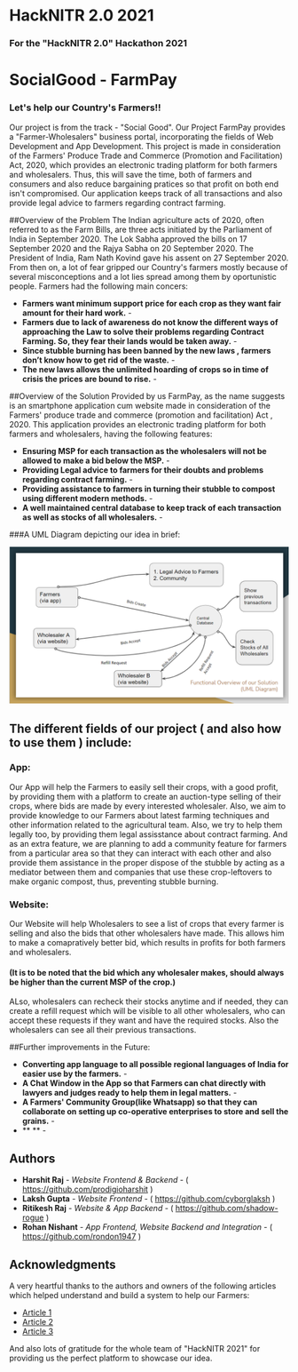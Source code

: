 # HackNITR 2.0 2021
### For the "HackNITR 2.0" Hackathon 2021

# SocialGood - FarmPay
### Let's help our Country's Farmers!!

Our project is from the track - "Social Good". Our Project FarmPay provides a "Farmer-Wholesalers" business portal, incorporating the fields of Web Development and App Development. This project is made in consideration of the Farmers' Produce Trade and Commerce (Promotion and Facilitation) Act, 2020, which provides an electronic trading platform for both farmers and wholesalers. Thus, this will save the time, both of farmers and consumers and also reduce bargaining pratices so that profit on both end isn't compromised. Our application keeps track of all transactions and also provide legal advice to farmers regarding contract farming.

##Overview of the Problem
The Indian agriculture acts of 2020, often referred to as the Farm Bills, are three acts initiated by the Parliament of India in September 2020. The Lok Sabha approved the bills on 17 September 2020 and the Rajya Sabha on 20 September 2020. The President of India, Ram Nath Kovind gave his assent on 27 September 2020. From then on, a lot of fear gripped our Country's farmers mostly because of several misconceptions and a lot lies spread among them by oportunistic people. Farmers had the following main concers:
- **Farmers want minimum support price for each crop as they want fair amount for their hard work.** -
- **Farmers due to lack of awareness do not know the different ways of approaching the Law to solve their problems regarding Contract Farming. So, they fear their lands would be taken away.** -
- **Since stubble burning has been banned by the new laws , farmers don’t know how to get rid of the waste.** -
- **The new laws allows the unlimited hoarding of crops so in time of crisis the prices are bound to rise.** -

##Overview of the Solution Provided by us
FarmPay, as the name suggests is an smartphone application cum website made in consideration of the Farmers' produce trade and commerce (promotion and facilitation) Act , 2020. This application provides an electronic trading platform for both farmers and wholesalers, having the following features:
- **Ensuring MSP for each transaction as the wholesalers will not be allowed to make a bid below the MSP.** -
- **Providing Legal advice to farmers for their doubts and problems regarding contract farming.** -
- **Providing assistance to farmers in turning their stubble to compost using different modern methods.** -
- **A well maintained central database to keep track of each transaction as well as stocks of all wholesalers.** -

###A UML Diagram depicting our idea in brief:

![UML Diagram](images/UML.png?raw=true)


## The different fields of our project ( and also how to use them ) include:

### App: 
Our App will help the Farmers to easily sell their crops, with a good profit, by providing them with a platform to create an auction-type selling of their crops, where bids are made by every interested wholesaler. Also, we aim to provide knowledge to our Farmers about latest farming techniques and other information related to the agricultural team. Also, we try to help them legally too, by providing them legal assisstance about contract farming. And as an extra feature, we are planning to add a community feature for farmers from a particular area so that they can interact with each other and also provide them assistance in the proper dispose of the stubble by acting as a mediator between them and companies that use these crop-leftovers to make organic compost, thus, preventing stubble burning.
### Website: 
Our Website will help Wholesalers to see a list of crops that every farmer is selling and also the bids that other wholesalers have made. This allows him to make a comapratively better bid, which results in profits for both farmers and wholesalers. 
#### (It is to be noted that the bid which any wholesaler makes, should always be higher than the current MSP of the crop.) 
ALso, wholesalers can recheck their stocks anytime and if needed, they can create a refill request which will be visible to all other wholesalers, who can accept these requests if they want and have the required stocks. Also the wholesalers can see all their previous transactions.  

##Further improvements in the Future:

- **Converting app language to all possible regional languages of India for easier use by the farmers.** -
- **A Chat Window in the App so that Farmers can chat directly with lawyers and judges ready to help them in legal matters.** -
- **A Farmers' Community Group(like Whatsapp) so that they can collaborate on setting up co-operative enterprises to store and sell the grains.** -
- ** ** -

## Authors

- **Harshit Raj** - _Website Frontend & Backend_ - ( https://github.com/prodigioharshit )
- **Laksh Gupta** - _Website Frontend_ - ( https://github.com/cyborglaksh )
- **Ritikesh Raj** - _Website & App Backend_ - ( https://github.com/shadow-rogue )
- **Rohan Nishant** - _App Frontend, Website Backend and Integration_ - ( https://github.com/rondon1947 )


## Acknowledgments

A very heartful thanks to the authors and owners of the following articles which helped understand and build a system to help our Farmers:

- [Article 1](http://egazette.nic.in/WriteReadData/2020/222039.pdf)
- [Article 2](https://niti.gov.in/sites/default/files/2020-11/NewFarmActs2020.pdf)
- [Article 3](https://indianexpress.com/article/explained/farmers-big-concern-and-what-govt-could-negotiate-7073291/)

And also lots of gratitude for the whole team of "HackNITR 2021" for providing us the perfect platform to showcase our idea.